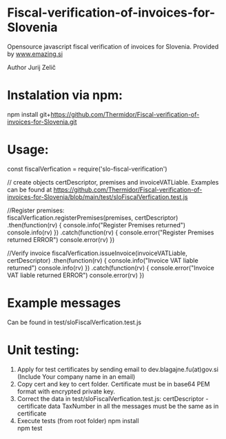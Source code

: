 # Fiscal-verification-of-invoices-for-Slovenia
Opensource javascript fiscal verification of invoices for Slovenia. Provided by www.emazing.si

Author Jurij Zelič

# Instalation via npm:
npm install git+https://github.com/Thermidor/Fiscal-verification-of-invoices-for-Slovenia.git

# Usage:
const fiscalVerfication = require('slo-fiscal-verification')

// create objects certDescriptor, premises and invoiceVATLiable. Examples can be found at https://github.com/Thermidor/Fiscal-verification-of-invoices-for-Slovenia/blob/main/test/sloFiscalVerfication.test.js  

//Register premises:  
fiscalVerfication.registerPremises(premises, certDescriptor)
    .then(function(rv) {
        console.info("Register Premises returned")
        console.info(rv)
    })
    .catch(function(rv) {
        console.error("Register Premises returned ERROR")
        console.error(rv)
})

//Verify invoice
fiscalVerfication.issueInvoice(invoiceVATLiable, certDescriptor)
    .then(function(rv) {
        console.info("Invoice VAT liable returned")
        console.info(rv)
    })
    .catch(function(rv) {
        console.error("Invoice VAT liable returned ERROR")
        console.error(rv)
})




# Example messages
Can be found in test/sloFiscalVerfication.test.js 

# Unit testing:
1. Apply for test certificates by sending email to dev.blagajne.fu(at)gov.si (Include Your company name in an email)
2. Copy cert and key to cert folder. Certificate must be in base64 PEM format with encrypted private key.
3. Correct the data in test/sloFiscalVerfication.test.js:
   certDescriptor - certificate data
   TaxNumber in all the messages must be the same as in certificate 
4. Execute tests (from root folder)
npm install  
npm test  
